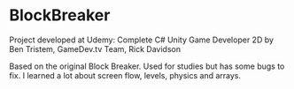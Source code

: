 # BlockBreaker
Project developed at Udemy: Complete C# Unity Game Developer 2D by Ben Tristem, GameDev.tv Team, Rick Davidson

Based on the original Block Breaker. Used for studies but has some bugs to fix. I learned a lot about screen flow, levels, physics and arrays.
